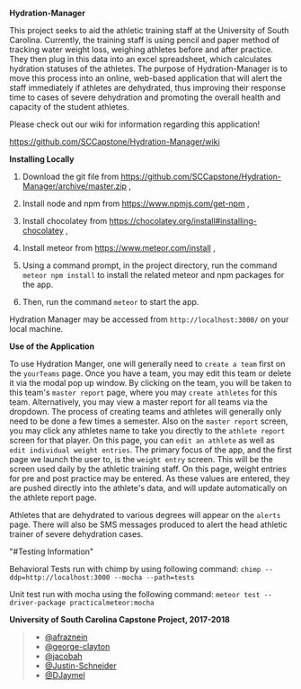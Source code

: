 **Hydration-Manager**

This project seeks to aid the athletic training staff at the University of South Carolina.
Currently, the training staff is using pencil and paper method of tracking water weight loss, weighing athletes before and after practice.
They then plug in this data into an excel spreadsheet, which calculates hydration statuses of the athletes.
The purpose of Hydration-Manager is to move this process into an online, web-based application that will alert the staff immediately if athletes are dehydrated,
thus improving their response time to cases of severe dehydration and promoting the overall health and capacity of the student athletes.

Please check out our wiki for information regarding this application!

https://github.com/SCCapstone/Hydration-Manager/wiki

**Installing Locally**

1. Download the git file from https://github.com/SCCapstone/Hydration-Manager/archive/master.zip ,
2. Install node and npm from https://www.npmjs.com/get-npm ,
3. Install chocolatey from https://chocolatey.org/install#installing-chocolatey ,
4. Install meteor from https://www.meteor.com/install ,

5. Using a command prompt, in the project directory, run the command `meteor npm install` to install the related meteor and npm packages for the app.
6. Then, run the command `meteor` to start the app.

Hydration Manager may be accessed from `http://localhost:3000/` on your local machine.

**Use of the Application**

To use Hydration Manger, one will generally need to `create a team` first on the `yourTeams` page.
Once you have a team, you may edit this team or delete it via the modal pop up window. 
By clicking on the team, you will be taken to this team's `master report` page, 
where you may `create athletes` for this team. Alternatively, you may view a master report for all teams via the dropdown.
The process of creating teams and athletes will generally only need to be done a few times a semester.
Also on the `master report` screen, 
you may click any athletes name to take you directly to the `athlete report` screen for that player. On this page, you can `edit an athlete` as well as `edit individual weight entries`.
The primary focus of the app, and the first page we launch the user to, is the `weight entry` screen. This will be the screen used daily by the athletic training staff.
On this page, weight entries for pre and post practice may be entered. As these values are entered, they are pushed directly into the athlete's data, and will update automatically on the athlete report page.

Athletes that are dehydrated to various degrees will appear on the `alerts` page. There will also be SMS messages produced to alert the head athletic trainer of severe dehydration cases.




"#Testing Information"

Behavioral Tests run with chimp by using following command:
`chimp --ddp=http://localhost:3000 --mocha --path=tests`

Unit test run with mocha using the following command:
`meteor test --driver-package practicalmeteor:mocha`

**University of South Carolina Capstone Project, 2017-2018**
> * [@afraznein](https://github.com/afraznein)
> * [@george-clayton](https://github.com/george-clayton)
> * [@jacobah](https://github.com/jacobah)
> * [@Justin-Schneider](https://github.com/Justin-Schneider)
> * [@DJaymel](https://github.com/DJaymel)
